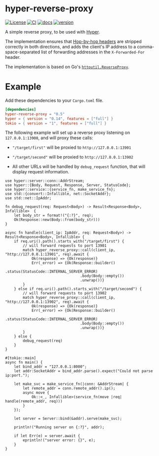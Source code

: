 
# hyper-reverse-proxy

[![License][license-img]](LICENSE)
[![CI][ci-img]][ci-url]
[![docs][docs-img]][docs-url]
[![version][version-img]][version-url]

[license-img]: https://img.shields.io/crates/l/hyper-reverse-proxy.svg
[ci-img]: https://github.com/felipenoris/hyper-reverse-proxy/workflows/CI/badge.svg
[ci-url]: https://github.com/felipenoris/hyper-reverse-proxy/actions/workflows/main.yml
[docs-img]: https://docs.rs/hyper-reverse-proxy/badge.svg
[docs-url]: https://docs.rs/hyper-reverse-proxy
[version-img]: https://img.shields.io/crates/v/hyper-reverse-proxy.svg
[version-url]: https://crates.io/crates/hyper-reverse-proxy

A simple reverse proxy, to be used with [Hyper].

The implementation ensures that [Hop-by-hop headers] are stripped correctly in both directions,
and adds the client's IP address to a comma-space-separated list of forwarding addresses in the
`X-Forwarded-For` header.

The implementation is based on Go's [`httputil.ReverseProxy`].

[Hyper]: http://hyper.rs/
[Hop-by-hop headers]: http://www.w3.org/Protocols/rfc2616/rfc2616-sec13.html
[`httputil.ReverseProxy`]: https://golang.org/pkg/net/http/httputil/#ReverseProxy

# Example

Add these dependencies to your `Cargo.toml` file.

```toml
[dependencies]
hyper-reverse-proxy = "0.5"
hyper = { version = "0.14", features = ["full"] }
tokio = { version = "1", features = ["full"] }
```

The following example will set up a reverse proxy listening on `127.0.0.1:13900`,
and will proxy these calls:

* `"/target/first"` will be proxied to `http://127.0.0.1:13901`

* `"/target/second"` will be proxied to `http://127.0.0.1:13902`

* All other URLs will be handled by `debug_request` function, that will display request information.

```rust,no_run
use hyper::server::conn::AddrStream;
use hyper::{Body, Request, Response, Server, StatusCode};
use hyper::service::{service_fn, make_service_fn};
use std::{convert::Infallible, net::SocketAddr};
use std::net::IpAddr;

fn debug_request(req: Request<Body>) -> Result<Response<Body>, Infallible>  {
    let body_str = format!("{:?}", req);
    Ok(Response::new(Body::from(body_str)))
}

async fn handle(client_ip: IpAddr, req: Request<Body>) -> Result<Response<Body>, Infallible> {
    if req.uri().path().starts_with("/target/first") {
        // will forward requests to port 13901
        match hyper_reverse_proxy::call(client_ip, "http://127.0.0.1:13901", req).await {
            Ok(response) => {Ok(response)}
            Err(_error) => {Ok(Response::builder()
                                  .status(StatusCode::INTERNAL_SERVER_ERROR)
                                  .body(Body::empty())
                                  .unwrap())}
        }
    } else if req.uri().path().starts_with("/target/second") {
        // will forward requests to port 13902
        match hyper_reverse_proxy::call(client_ip, "http://127.0.0.1:13902", req).await {
            Ok(response) => {Ok(response)}
            Err(_error) => {Ok(Response::builder()
                                  .status(StatusCode::INTERNAL_SERVER_ERROR)
                                  .body(Body::empty())
                                  .unwrap())}
        }
    } else {
        debug_request(req)
    }
}

#[tokio::main]
async fn main() {
    let bind_addr = "127.0.0.1:8000";
    let addr:SocketAddr = bind_addr.parse().expect("Could not parse ip:port.");

    let make_svc = make_service_fn(|conn: &AddrStream| {
        let remote_addr = conn.remote_addr().ip();
        async move {
            Ok::<_, Infallible>(service_fn(move |req| handle(remote_addr, req)))
        }
    });

    let server = Server::bind(&addr).serve(make_svc);

    println!("Running server on {:?}", addr);

    if let Err(e) = server.await {
        eprintln!("server error: {}", e);
    }
}
```
